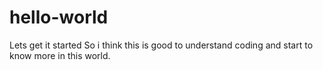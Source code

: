 # hello-world
Lets get it started
So i think this is good to understand coding and start to know more in this world.
